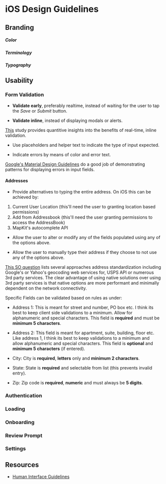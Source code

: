 # iOS Design Guidelines

## Branding

##### Color
##### Terminology
##### Typography

## Usability

### Form Validation

- __Validate early__, preferably realtime, instead of waiting for the user to tap the *Save* or *Submit* button. 

- __Validate inline__, instead of displaying modals or alerts.  

[This](https://alistapart.com/article/inline-validation-in-web-forms) study provides quantitive insights into the benefits of real-time, inline validation.  

- Use placeholders and helper text to indicate the type of input expected.

- Indicate errors by means of color and error text.   

[Google's Material Design Guidelines](https://material.io/guidelines/patterns/errors.html#errors-user-input-errors) do a good job of demonstrating patterns for displaying errors in input fields. 

#### Addresses

- Provide alternatives to typing the entire address. On iOS this can be achieved by:

1. Current User Location (this'll need the user to granting location based permissions)
2. Add from Addressbook (this'll need the user granting permissions to access the AddressBook)
3. MapKit's autocomplete API

- Allow the user to alter or modify any of the fields populated using any of the options above. 

- Allow the user to manually type their address if they choose to not use any of the options above.

[This SO question](https://stackoverflow.com/questions/134956/how-do-you-perform-address-validation) lists several approaches  address standardization including Google's or Yahoo's geocoding web services for, USPS API or numerous 3rd party services. The clear advantage of using native solutions over using 3rd party services is that native options are more performant and minimally dependent on the network connectivity.

Specific Fields can be validated based on rules as under:

- Address 1: This is meant for street and number, PO box etc. I think its best to keep client side validations to a minimum. Allow for alphanumeric and special characters. This field is **required** and must be **minimum 5 characters**.  

- Address 2: This field is meant for apartment, suite, building, floor etc. Like address 1, I think its best to keep validations to a minimum and allow alphanumeric and special characters. This field is **optional** and **minimum 5 characters** (if entered).    

- City: City is **required**, **letters** only and **minimum 2 characters**. 

- State: State is **required** and selectable from list (this prevents invalid entry). 

- Zip: Zip code is **required**, **numeric** and must always be **5 digits**.


### Authentication

### Loading

### Onboarding

### Review Prompt

### Settings

## Resources

- [Human Interface Guidelines](https://developer.apple.com/ios/human-interface-guidelines/overview/themes/)
